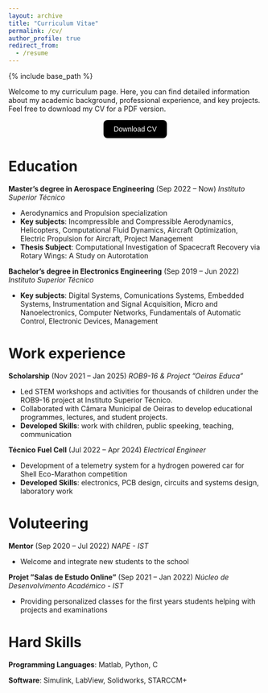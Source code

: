 ```yaml
---
layout: archive
title: "Curriculum Vitae"
permalink: /cv/
author_profile: true
redirect_from:
  - /resume
---
```


{% include base_path %}

Welcome to my curriculum page. Here, you can find detailed information about my academic background, professional experience, and key projects. Feel free to download my CV for a PDF version.

<div style="display: flex; justify-content: center; align-items: center;">
  <a href="https://joaogaspar00.github.io/files/CV.pdf" target="_blank">
    <button style="
      padding: 10px 20px;
      font-size: 14px;
      background-color: black;
      color: white;
      border: none;
      border-radius: 8px;
      cursor: pointer;
      transition: background-color 0.3s;">
      Download CV
    </button>
  </a>
</div>




Education
======
**Master’s degree in Aerospace Engineering** (Sep 2022 – Now)
_Instituto Superior Técnico_
- Aerodynamics and Propulsion specialization
- **Key subjects**: Incompressible and Compressible Aerodynamics, Helicopters, Computational Fluid Dynamics, Aircraft Optimization, Electric Propulsion for Aircraft, Project Management
- **Thesis Subject**: Computational Investigation of Spacecraft Recovery via Rotary Wings: A Study on Autorotation

**Bachelor’s degree in Electronics Engineering** (Sep 2019 – Jun 2022)
_Instituto Superior Técnico_
- **Key subjects**: Digital Systems, Comunications Systems, Embedded Systems, Instrumentation and Signal Acquisition, Micro
and Nanoelectronics, Computer Networks, Fundamentals of Automatic Control, Electronic Devices, Management

Work experience
======
**Scholarship** (Nov 2021 – Jan 2025)
_ROB9-16 & Project ”Oeiras Educa”_
- Led STEM workshops and activities for thousands of children under the ROB9-16 project at Instituto Superior Técnico.
- Collaborated with Câmara Municipal de Oeiras to develop educational programmes, lectures, and student projects.
- **Developed Skills**: work with children, public speeking, teaching, communication

**Técnico Fuel Cell** (Jul 2022 – Apr 2024)
_Electrical Engineer_
- Development of a telemetry system for a hydrogen powered car for Shell Eco-Marathon competition
- **Developed Skills**: electronics, PCB design, circuits and systems design, laboratory work

Voluteering
======

**Mentor** (Sep 2020 – Jul 2022)
_NAPE - IST_
- Welcome and integrate new students to the school

**Projet ”Salas de Estudo Online”** (Sep 2021 – Jan 2022)
_Núcleo de Desenvolvimento Académico - IST_
- Providing personalized classes for the first years students helping with projects and examinations
  
Hard Skills
======
**Programming Languages**: Matlab, Python, C

**Software**: Simulink, LabView, Solidworks, STARCCM+

<!---


Publications
======
  <ul>{% for post in site.publications reversed %}
    {% include archive-single-cv.html %}
  {% endfor %}</ul>
  
Talks
======
  <ul>{% for post in site.talks reversed %}
    {% include archive-single-talk-cv.html  %}
  {% endfor %}</ul>
  
Teaching
======
  <ul>{% for post in site.teaching reversed %}
    {% include archive-single-cv.html %}
  {% endfor %}</ul>
  
Service and leadership
======
* Currently signed in to 43 different slack teams

--->